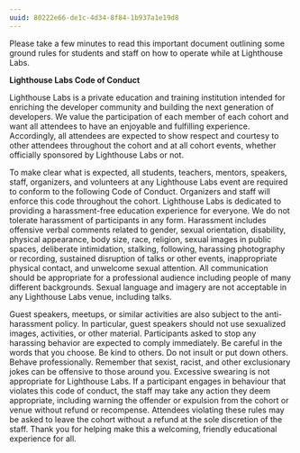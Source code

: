```yaml
---
uuid: 80222e66-de1c-4d34-8f84-1b937a1e19d8
---
```


Please take a few minutes to read this important document outlining some ground rules for students and staff on how to operate while at Lighthouse Labs.

**Lighthouse Labs Code of Conduct**

Lighthouse Labs is a private education and training institution intended for enriching the developer community and building the next generation of developers. We value the participation of each member of each cohort and want all attendees to have an enjoyable and fulfilling experience. Accordingly, all attendees are expected to show respect and courtesy to other attendees throughout the cohort and at all cohort events, whether officially sponsored by Lighthouse Labs or not.

To make clear what is expected, all students, teachers, mentors, speakers, staff, organizers, and volunteers at any Lighthouse Labs event are required to conform to the following Code of Conduct. Organizers and staff will enforce this code throughout the cohort.
Lighthouse Labs is dedicated to providing a harassment-free education experience for everyone. We do not tolerate harassment of participants in any form. Harassment includes offensive verbal comments related to gender, sexual orientation, disability, physical appearance, body size, race, religion, sexual images in public spaces, deliberate intimidation, stalking, following, harassing photography or recording, sustained disruption of talks or other events, inappropriate physical contact, and unwelcome sexual attention.
All communication should be appropriate for a professional audience including people of many different backgrounds. Sexual language and imagery are not acceptable in any Lighthouse Labs venue, including talks.

Guest speakers, meetups, or similar activities are also subject to the anti-harassment policy. In particular, guest speakers should not use sexualized images, activities, or other material.
Participants asked to stop any harassing behavior are expected to comply immediately.
Be careful in the words that you choose. Be kind to others. Do not insult or put down others. Behave professionally. Remember that sexist, racist, and other exclusionary jokes can be offensive to those around you. Excessive swearing is not appropriate for Lighthouse Labs.
If a participant engages in behaviour that violates this code of conduct, the staff may take any action they deem appropriate, including warning the offender or expulsion from the cohort or venue without refund or recompense.
Attendees violating these rules may be asked to leave the cohort without a refund at the sole discretion of the staff.
Thank you for helping make this a welcoming, friendly educational experience for all.

